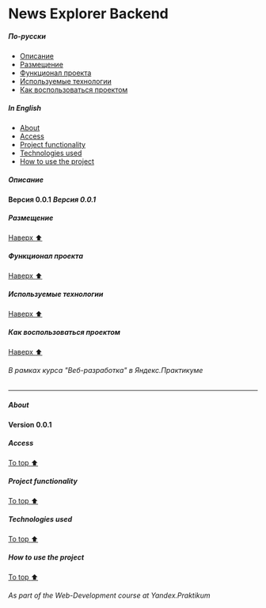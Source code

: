 # News Explorer Backend
<!-- toc -->
##### По-русски
- [Описание](#Описание)
- [Размещение](#Размещение)
- [Функционал проекта](#Функционал-проекта)
- [Используемые технологии](#Используемые-технологии)
- [Как воспользоваться проектом](#Как-воспользоваться-проектом)
##### In English
- [About](#About)
- [Access](#Access)
- [Project functionality](#Project-functionality)
- [Technologies used](#Technologies-used)
- [How to use the project](#How-to-use-the-project)
<!-- tocstop -->

##### Описание
**Версия 0.0.1**
***Версия 0.0.1***
##### Размещение
[Наверх :arrow_up:](#news-explorer-backend)
##### Функционал проекта
[Наверх :arrow_up:](#news-explorer-backend)
##### Используемые технологии
[Наверх :arrow_up:](#news-explorer-backend)
##### Как воспользоваться проектом
[Наверх :arrow_up:](#news-explorer-backend)
###### В рамках курса "Веб-разработка" в Яндекс.Практикуме
***
##### About
**Version 0.0.1**
##### Access
[To top :arrow_up:](#news-explorer-backend)
##### Project functionality
[To top :arrow_up:](#news-explorer-backend)
##### Technologies used
[To top :arrow_up:](#news-explorer-backend)
##### How to use the project
[To top :arrow_up:](#news-explorer-backend)
###### As part of the Web-Development course at Yandex.Praktikum
